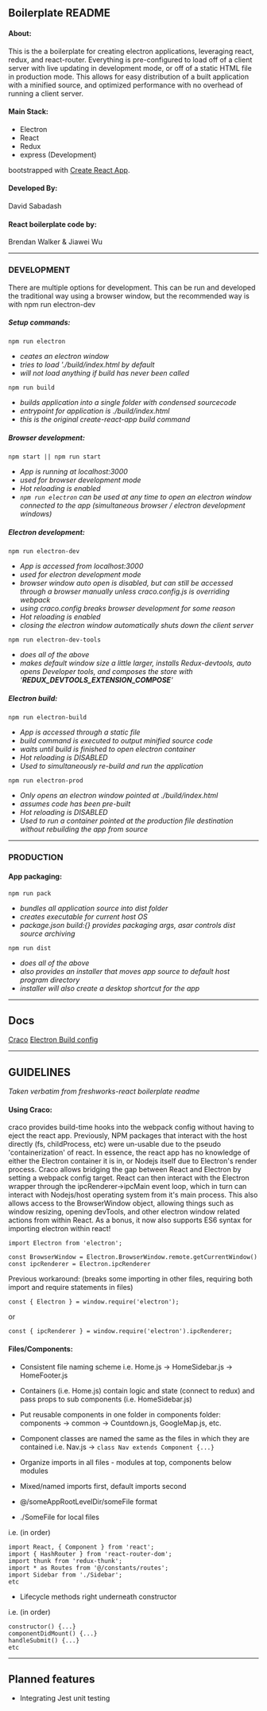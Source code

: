 ## Boilerplate README

#### About:

This is the a boilerplate for creating electron applications, leveraging react, redux, and react-router.
Everything is pre-configured to load off of a client server with live updating in development mode, or off of a static HTML file in production mode.
This allows for easy distribution of a built application with a minified source, and optimized performance with no overhead of running a client server.

#### Main Stack:

- Electron
- React
- Redux
- express (Development)

bootstrapped with [Create React App](https://github.com/facebook/create-react-app).

#### Developed By:

David Sabadash

#### React boilerplate code by:
Brendan Walker & Jiawei Wu

---
### DEVELOPMENT

There are multiple options for development. This can be run and developed the traditional way using a browser window,
but the recommended way is with npm run electron-dev 

##### Setup commands:

`npm run electron`
- *ceates an electron window*
- *tries to load './build/index.html by default*
- *will not load anything if build has never been called*

`npm run build`
- *builds application into a single folder with condensed sourcecode*
- *entrypoint for application is ./build/index.html*
- *this is the original create-react-app build command*

##### Browser development:

`npm start || npm run start`

- *App is running at localhost:3000*
- *used for browser development mode*
- *Hot reloading is enabled*
- *`npm run electron` can be used at any time to open an electron window connected to the app (simultaneous browser / electron development windows)*

##### Electron development:

`npm run electron-dev`

- *App is accessed from localhost:3000*
- *used for electron development mode*
- *browser window auto open is disabled, but can still be accessed through a browser manually unless craco.config.js is overriding webpack*
- *using craco.config breaks browser development for some reason*
- *Hot reloading is enabled*
- *closing the electron window automatically shuts down the client server*

`npm run electron-dev-tools`

- *does all of the above*
- *makes default window size a little larger, installs Redux-devtools, auto opens Developer tools, and composes the store with '__REDUX_DEVTOOLS_EXTENSION_COMPOSE__'*


##### Electron build:

`npm run electron-build`

- *App is accessed through a static file*
- *build command is executed to output minified source code*
- *waits until build is finished to open electron container*
- *Hot reloading is DISABLED*
- *Used to simultaneously re-build and run the application*

`npm run electron-prod`

- *Only opens an electron window pointed at ./build/index.html*
- *assumes code has been pre-built*
- *Hot reloading is DISABLED*
- *Used to run a container pointed at the production file destination without rebuilding the app from source*

---

### PRODUCTION

#### App packaging:

`npm run pack`

- *bundles all application source into dist folder*
- *creates executable for current host OS*
- *package.json build:{} provides packaging args, asar controls dist source archiving*

`npm run dist`

- *does all of the above*
- *also provides an installer that moves app source to default host program directory*
- *installer will also create a desktop shortcut for the app*

---

## Docs
[Craco](https://github.com/sharegate/craco)
[Electron Build config](https://www.electron.build/configuration/configuration)

---

## GUIDELINES
*Taken verbatim from freshworks-react boilerplate readme*

#### Using Craco:
craco provides build-time hooks into the webpack config without having to eject the react app.
Previously, NPM packages that interact with the host directly (fs, childProcess, etc) were un-usable
due to the pseudo 'containerization' of react. In essence, the react app has no knowledge of either the
Electron container it is in, or Nodejs itself due to Electron's render process. Craco allows bridging the gap
between React and Electron by setting a webpack config target. React can then interact with the Electron wrapper
through the ipcRenderer->ipcMain event loop, which in turn can interact with Nodejs/host operating system from it's
main process. This also allows access to the BrowserWindow object, allowing things such as window resizing,
opening devTools, and other electron window related actions from within React.
As a bonus, it now also supports ES6 syntax for importing electron within react! 
```
import Electron from 'electron';

const BrowserWindow = Electron.BrowserWindow.remote.getCurrentWindow()
const ipcRenderer = Electron.ipcRenderer
```
Previous workaround: (breaks some importing in other files, requiring both import and require statements in files)
```
const { Electron } = window.require('electron');
```
or
```
const { ipcRenderer } = window.require('electron').ipcRenderer;
```


#### Files/Components:

- Consistent file naming scheme
i.e. Home.js -> HomeSidebar.js -> HomeFooter.js

- Containers (i.e. Home.js) contain logic and state (connect to redux) and pass props to sub components (i.e. HomeSidebar.js)

- Put reusable components in one folder in components folder: components -> common -> Countdown.js, GoogleMap.js, etc.

- Component classes are named the same as the files in which they are contained
i.e. Nav.js -> ```class Nav extends Component {...}```

- Organize imports in all files - modules at top, components below modules
- Mixed/named imports first, default imports second
- @/someAppRootLevelDir/someFile format
- ./SomeFile for local files

i.e. (in order) 

~~~
import React, { Component } from 'react';
import { HashRouter } from 'react-router-dom';
import thunk from 'redux-thunk';
import * as Routes from '@/constants/routes';
import Sidebar from './Sidebar';
etc
~~~

- Lifecycle methods right underneath constructor

i.e. (in order) 

~~~
constructor() {...}
componentDidMount() {...}
handleSubmit() {...}
etc
~~~

---

## Planned features
- Integrating Jest unit testing
